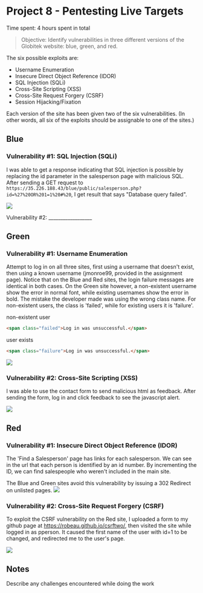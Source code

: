 # Project 8 - Pentesting Live Targets

Time spent: 4 hours spent in total

> Objective: Identify vulnerabilities in three different versions of the Globitek website: blue, green, and red.

The six possible exploits are:
* Username Enumeration
* Insecure Direct Object Reference (IDOR)
* SQL Injection (SQLi)
* Cross-Site Scripting (XSS)
* Cross-Site Request Forgery (CSRF)
* Session Hijacking/Fixation

Each version of the site has been given two of the six vulnerabilities. (In other words, all six of the exploits should be assignable to one of the sites.)

## Blue

### Vulnerability #1: SQL Injection (SQLi)
I was able to get a response indicating that SQL injection is possible by replacing the id parameter in the salesperson page with malicious SQL. After sending a GET request to `https://35.226.188.43/blue/public/salesperson.php?id=%27%20OR%201=1%20#%20`, I get result that says "Database query failed".

![](https://github.com/robeau/codepath-assignments/blob/master/assets/Screen%20Shot%202018-03-30%20at%209.27.29%20PM.png)

Vulnerability #2: __________________


## Green

### Vulnerability #1: Username Enumeration
Attempt to log in on all three sites, first using a username that doesn't exist, then using a known username (jmonroe99, provided in the assignment page).
Notice that on the Blue and Red sites, the login failure messages are identical in both cases. On the Green site however, a non-existent username show the error in normal font, while existing usernames show the error in bold.
The mistake the developer made was using the wrong class name. For non-existent users, the class is 'failed', while for existing users it is 'failure'.

non-existent user
```html
<span class="failed">Log in was unsuccessful.</span>
```

user exists
```html
<span class="failure">Log in was unsuccessful.</span>
```

![](https://github.com/robeau/codepath-assignments/blob/master/assets/Screen%20Shot%202018-03-30%20at%208.50.26%20PM.png)

### Vulnerability #2: Cross-Site Scripting (XSS)
I was able to use the contact form to send malicious html as feedback. After sending the form, log in and click feedback to see the javascript alert.

![](https://github.com/robeau/codepath-assignments/blob/master/assets/Screen%20Shot%202018-03-30%20at%209.50.39%20PM.png)


## Red

### Vulnerability #1: Insecure Direct Object Reference (IDOR)
The 'Find a Salesperson' page has links for each salesperson. We can see in the url that each person is identified by an id number. By incrementing the ID, we can find salespeople who weren't included in the main site.

The Blue and Green sites avoid this vulnerability by issuing a 302 Redirect on unlisted pages.
![](https://github.com/robeau/codepath-assignments/blob/master/assets/Screen%20Shot%202018-03-30%20at%209.23.16%20PM.png)

### Vulnerability #2: Cross-Site Request Forgery (CSRF)
To exploit the CSRF vulnerability on the Red site, I uploaded a form to my github page at https://robeau.github.io/csrftwo/, then visited the site while logged in as pperson. It caused the first name of the user with id=1 to be changed, and redirected me to the user's page.

![](https://github.com/robeau/codepath-assignments/blob/master/assets/Screen%20Shot%202018-03-30%20at%2010.14.39%20PM.png)


## Notes

Describe any challenges encountered while doing the work
